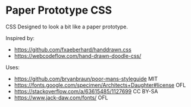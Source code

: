 # Paper Prototype CSS

CSS Designed to look a bit like a paper prototype.

Inspired by:

* https://github.com/fxaeberhard/handdrawn.css
* https://webcodeflow.com/hand-drawn-doodle-css/

Uses:

* https://github.com/bryanbraun/poor-mans-styleguide MIT
* https://fonts.google.com/specimen/Architects+Daughter#license OFL
* https://stackoverflow.com/a/63615485/1127699 CC BY-SA
* https://www.jack-daw.com/fonts/ OFL